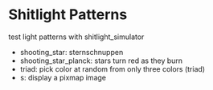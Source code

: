 # Shitlight Patterns

test light patterns with shitlight_simulator

* shooting_star: sternschnuppen
* shooting_star_planck: stars turn red as they burn
* triad: pick color at random from only three colors (triad)
* s: display a pixmap image
